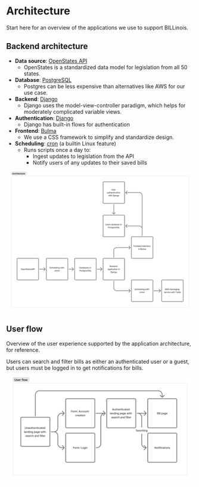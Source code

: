 # Architecture

Start here for an overview of the applications we use to support BILLinois.

## Backend architecture

- **Data source**: [OpenStates API](https://docs.openstates.org/api-v3/)
  - OpenStates is a standardized data model for legislation from all 50 states.
- **Database**: [PostgreSQL](https://www.postgresql.org/)
  - Postgres can be less expensive than alternatives like AWS for our use case.
- **Backend**: [Django](https://docs.djangoproject.com/en/5.2/)
  - Django uses the model-view-controller paradigm, which helps for moderately complicated variable views.
- **Authentication**: [Django](https://docs.djangoproject.com/en/5.2/topics/auth/default/)
  - Django has built-in flows for authentication
- **Frontend**: [Bulma](https://bulma.io/)
  - We use a CSS framework to simplify and standardize design.
- **Scheduling**: [cron](https://en.wikipedia.org/wiki/Cron) (a builtin Linux feature)
  - Runs scripts once a day to:
    - Ingest updates to legislation from the API
    - Notify users of any updates to their saved bills

![image-20250501112854222](image-20250501112854222.png)

## User flow

Overview of the user experience supported by the application architecture, for reference.

Users can search and filter bills as either an authenticated user or a guest, but users must be logged in to get notifications for bills.

![image-20250501112926582](image-20250501112926582.png)
